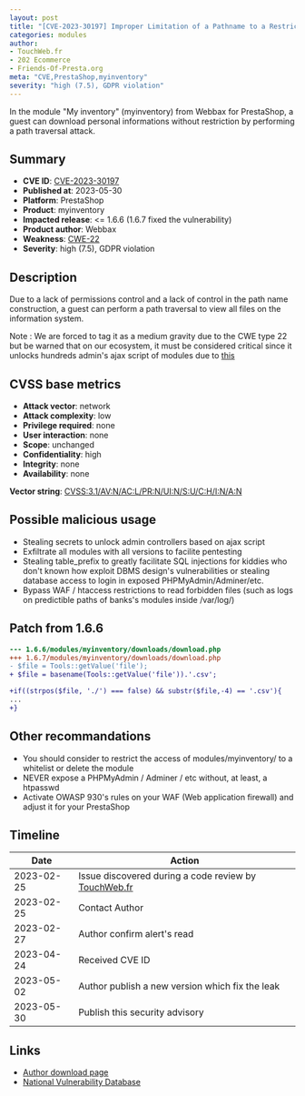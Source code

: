 ```yaml
---
layout: post
title: "[CVE-2023-30197] Improper Limitation of a Pathname to a Restricted Directory in Webbax - My inventory module for PrestaShop"
categories: modules
author:
- TouchWeb.fr
- 202 Ecommerce
- Friends-Of-Presta.org
meta: "CVE,PrestaShop,myinventory"
severity: "high (7.5), GDPR violation"
---
```


In the module "My inventory" (myinventory) from Webbax for PrestaShop, a guest can download personal informations without restriction by performing a path traversal attack.

## Summary

* **CVE ID**: [CVE-2023-30197](https://cve.mitre.org/cgi-bin/cvename.cgi?name=CVE-2023-30197)
* **Published at**: 2023-05-30
* **Platform**: PrestaShop
* **Product**: myinventory
* **Impacted release**: <= 1.6.6 (1.6.7 fixed the vulnerability)
* **Product author**: Webbax
* **Weakness**: [CWE-22](https://cwe.mitre.org/data/definitions/22.html)
* **Severity**: high (7.5), GDPR violation

## Description

Due to a lack of permissions control and a lack of control in the path name construction, a guest can perform a path traversal to view all files on the information system.

Note : We are forced to tag it as a medium gravity due to the CWE type 22 but be warned that on our ecosystem, it must be considered critical since it unlocks hundreds admin's ajax script of modules  due to [this](https://github.com/PrestaShop/PrestaShop/blob/6c05518b807d014ee8edb811041e3de232520c28/classes/Tools.php#L1247)


## CVSS base metrics

* **Attack vector**: network
* **Attack complexity**: low
* **Privilege required**: none
* **User interaction**: none
* **Scope**: unchanged
* **Confidentiality**: high
* **Integrity**: none
* **Availability**: none

**Vector string**: [CVSS:3.1/AV:N/AC:L/PR:N/UI:N/S:U/C:H/I:N/A:N](https://nvd.nist.gov/vuln-metrics/cvss/v3-calculator?vector=AV:N/AC:L/PR:N/UI:N/S:U/C:H/I:N/A:N)

## Possible malicious usage

* Stealing secrets to unlock admin controllers based on ajax script
* Exfiltrate all modules with all versions to facilite pentesting
* Stealing table_prefix to greatly facilitate SQL injections for kiddies who don't known how exploit DBMS design's vulnerabilities or stealing database access to login in exposed PHPMyAdmin/Adminer/etc.
* Bypass WAF / htaccess restrictions to read forbidden files (such as logs on predictible paths of banks's modules inside /var/log/)


## Patch from 1.6.6

```diff
--- 1.6.6/modules/myinventory/downloads/download.php
+++ 1.6.7/modules/myinventory/downloads/download.php
- $file = Tools::getValue('file');
+ $file = basename(Tools::getValue('file')).'.csv';

+if((strpos($file, './') === false) && substr($file,-4) == '.csv'){
...
+}
```

## Other recommandations

* You should consider to restrict the access of modules/myinventory/ to a whitelist or delete the module
* NEVER expose a PHPMyAdmin / Adminer / etc without, at least, a htpasswd
* Activate OWASP 930's rules on your WAF (Web application firewall) and adjust it for your PrestaShop

## Timeline

| Date | Action |
|--|--|
| 2023-02-25 | Issue discovered during a code review by [TouchWeb.fr](https://www.touchweb.fr) |
| 2023-02-25 | Contact Author |
| 2023-02-27 | Author confirm alert's read |
| 2023-04-24 | Received CVE ID |
| 2023-05-02 | Author publish a new version which fix the leak |
| 2023-05-30 | Publish this security advisory |

## Links

* [Author download page](https://www.webbax.ch/2017/08/30/9-modules-prestashop-gratuits-offert-par-webbax/)
* [National Vulnerability Database](https://nvd.nist.gov/vuln/detail/CVE-2023-30197)
